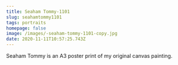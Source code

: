 ```yaml
---
title: Seaham Tommy-1101
slug: seahamtommy1101
tags: portraits
homepage: false
image: /images/-seaham-tommy-1101-copy.jpg
date: 2020-11-11T10:57:25.743Z
---
```

Seaham Tommy is an A3 poster print of my original canvas painting.
